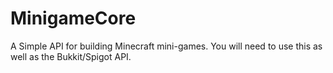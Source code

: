 # MinigameCore
A Simple API for building Minecraft mini-games. You will need to use this as well as the Bukkit/Spigot API.

